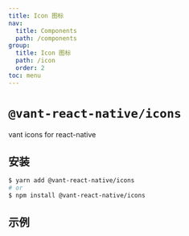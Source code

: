 ```yaml
---
title: Icon 图标
nav:
  title: Components
  path: /components
group:
  title: Icon 图标
  path: /icon
  order: 2
toc: menu
---
```


# `@vant-react-native/icons`

vant icons for react-native

## 安装

```sh
$ yarn add @vant-react-native/icons
# or
$ npm install @vant-react-native/icons
```

## 示例

<code src="../demo/index.tsx" hideActions='["CSB"]'></code>
